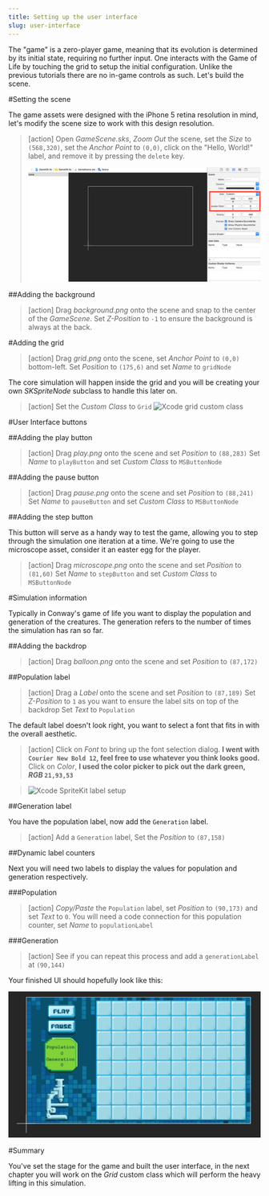 ```yaml
---
title: Setting up the user interface
slug: user-interface
---
```


The "game" is a zero-player game, meaning that its evolution is determined by its initial state, requiring no further input. One interacts with the Game of Life by touching the grid to setup the initial configuration. Unlike the previous tutorials there are no in-game controls as such. Let's build the scene.

#Setting the scene

The game assets were designed with the iPhone 5 retina resolution in mind, let's modify the scene size to work with this design resolution.

> [action]
> Open *GameScene.sks*, *Zoom Out* the scene, set the *Size* to `(568,320)`, set the *Anchor Point* to `(0,0)`, click on the "Hello, World!" label, and remove it by pressing the `delete` key.
>
> ![Xcode scene resize](../Tutorial-Images/xcode_spritekit_size_scene.png)

##Adding the background

> [action]
> Drag *background.png* onto the scene and snap to the center of the *GameScene*.
> Set *Z-Position* to `-1` to ensure the background is always at the back.

#Adding the grid

> [action]
> Drag *grid.png* onto the scene, set *Anchor Point* to `(0,0)` bottom-left.
> Set *Position* to `(175,6)` and set *Name* to `gridNode`

The core simulation will happen inside the grid and you will be creating your own *SKSpriteNode* subclass to handle this later on.

> [action]
> Set the *Custom Class* to `Grid`
> ![Xcode grid custom class](../Tutorial-Images/xcode_spritekit_grid_custom_class.png)

#User Interface buttons

##Adding the play button

> [action]
> Drag *play.png* onto the scene and set *Position* to `(88,283)`
> Set *Name* to `playButton` and set *Custom Class* to `MSButtonNode`

##Adding the pause button

> [action]
> Drag *pause.png* onto the scene and set *Position* to `(88,241)`
> Set *Name* to `pauseButton` and set *Custom Class* to `MSButtonNode`

##Adding the step button

This button will serve as a handy way to test the game, allowing you to step through the simulation one iteration at a time.  We're going to use the microscope asset, consider it an easter egg for the player.

> [action]
> Drag *microscope.png* onto the scene and set *Position* to `(81,60)`
> Set *Name* to `stepButton` and set *Custom Class* to `MSButtonNode`

#Simulation information

Typically in Conway's game of life you want to display the population and generation of the creatures.  The generation refers to the number of times the simulation has ran so far.

##Adding the backdrop

> [action]
> Drag *balloon.png* onto the scene and set *Position* to `(87,172)`

##Population label

> [action]
> Drag a *Label* onto the scene and set *Position* to `(87,189)`
> Set *Z-Position* to `1` as you want to ensure the label sits on top of the backdrop
> Set *Text* to `Population`

The default label doesn't look right, you want to select a font that fits in with the overall aesthetic.

> [action]
> Click on *Font* to bring up the font selection dialog. **I went with `Courier New Bold 12`, feel free to
use whatever you think looks good.**
> Click on *Color*, **I used the color picker to pick out the dark green, *RGB* `21,93,53`**

> ![Xcode SpriteKit label setup](../Tutorial-Images/xcode_spritekit_label_setup.png)

##Generation label

You have the population label, now add the `Generation` label.  

> [action]
> Add a `Generation` label, Set the *Position* to `(87,158)`

##Dynamic label counters

Next you will need two labels to display the values for population and generation respectively.

###Population

> [action]
> *Copy/Paste* the `Population` label, set *Position* to `(90,173)` and set *Text* to `0`.
> You will need a code connection for this population counter, set *Name* to `populationLabel`

###Generation

> [action]
> See if you can repeat this process and add a `generationLabel` at `(90,144)`

Your finished UI should hopefully look like this:

![Xcode GameScene UI](../Tutorial-Images/xcode_gamescene_ui.png)

#Summary

You've set the stage for the game and built the user interface, in the next chapter you will work on the *Grid* custom class which will perform the heavy lifting in this simulation.
